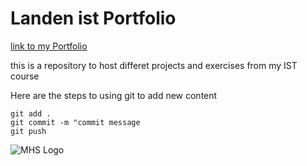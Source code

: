 # Landen ist Portfolio

[link to my Portfolio](https://github.com/MonkeyJr1348/ist-portfolio-landen.git)

this is a repository to host differet projects and exercises from my IST course

Here are the steps to using git to add new content

```
git add .
git commit -m "commit message
git push
```


![MHS Logo](https://s3-us-west-2.amazonaws.com/sportshub2-uploads-prod/files/sites/2154/2021/07/14090338/MHS_Block_M-removebg-preview.png)
